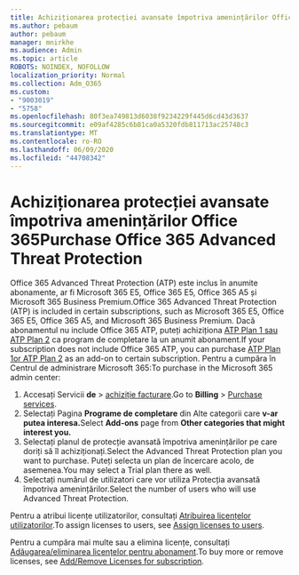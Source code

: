 ```yaml
---
title: Achiziționarea protecției avansate împotriva amenințărilor Office 365
ms.author: pebaum
author: pebaum
manager: mnirkhe
ms.audience: Admin
ms.topic: article
ROBOTS: NOINDEX, NOFOLLOW
localization_priority: Normal
ms.collection: Adm_O365
ms.custom:
- "9003019"
- "5758"
ms.openlocfilehash: 80f3ea749813d6038f9234229f445d6cd43d3637
ms.sourcegitcommit: e09af4285c6b81ca0a5320fdb811713ac25748c3
ms.translationtype: MT
ms.contentlocale: ro-RO
ms.lasthandoff: 06/09/2020
ms.locfileid: "44708342"
---
```

# <a name="purchase-office-365-advanced-threat-protection"></a><span data-ttu-id="c5787-102">Achiziționarea protecției avansate împotriva amenințărilor Office 365</span><span class="sxs-lookup"><span data-stu-id="c5787-102">Purchase Office 365 Advanced Threat Protection</span></span>

<span data-ttu-id="c5787-103">Office 365 Advanced Threat Protection (ATP) este inclus în anumite abonamente, ar fi Microsoft 365 E5, Office 365 E5, Office 365 A5 și Microsoft 365 Business Premium.</span><span class="sxs-lookup"><span data-stu-id="c5787-103">Office 365 Advanced Threat Protection (ATP) is included in certain subscriptions, such as Microsoft 365 E5, Office 365 E5, Office 365 A5, and Microsoft 365 Business Premium.</span></span> <span data-ttu-id="c5787-104">Dacă abonamentul nu include Office 365 ATP, puteți achiziționa [ATP Plan 1 sau ATP Plan 2](https:/www.microsoft.com/microsoft-365/exchange/advance-threat-protection?market=um#office-ProductsCompare-785zwzq) ca program de completare la un anumit abonament.</span><span class="sxs-lookup"><span data-stu-id="c5787-104">If your subscription does not include Office 365 ATP, you can purchase [ATP Plan 1or ATP Plan 2](https:/www.microsoft.com/microsoft-365/exchange/advance-threat-protection?market=um#office-ProductsCompare-785zwzq) as an add-on to certain subscription.</span></span> <span data-ttu-id="c5787-105">Pentru a cumpăra în Centrul de administrare Microsoft 365:</span><span class="sxs-lookup"><span data-stu-id="c5787-105">To purchase in the Microsoft 365 admin center:</span></span>

1. <span data-ttu-id="c5787-106">Accesați Servicii **de**   >   [achiziție facturare](https://go.microsoft.com/fwlink/p/?linkid=868433).</span><span class="sxs-lookup"><span data-stu-id="c5787-106">Go to  **Billing**  >  [Purchase services](https://go.microsoft.com/fwlink/p/?linkid=868433).</span></span>
2. <span data-ttu-id="c5787-107">Selectați Pagina **Programe de completare** din Alte categorii care **v-ar putea interesa.**</span><span class="sxs-lookup"><span data-stu-id="c5787-107">Select **Add-ons**  page from **Other categories that might interest you.**</span></span>
3. <span data-ttu-id="c5787-108">Selectați planul de protecție avansată împotriva amenințărilor pe care doriți să îl achiziționați.</span><span class="sxs-lookup"><span data-stu-id="c5787-108">Select the Advanced Threat Protection plan you want to purchase.</span></span> <span data-ttu-id="c5787-109">Puteți selecta un plan de încercare acolo, de asemenea.</span><span class="sxs-lookup"><span data-stu-id="c5787-109">You may select a Trial plan there as well.</span></span>
4. <span data-ttu-id="c5787-110">Selectați numărul de utilizatori care vor utiliza Protecția avansată împotriva amenințărilor.</span><span class="sxs-lookup"><span data-stu-id="c5787-110">Select the number of users who will use Advanced Threat Protection.</span></span>

<span data-ttu-id="c5787-111">Pentru a atribui licențe utilizatorilor, consultați [Atribuirea licențelor utilizatorilor](https://docs.microsoft.com/microsoft-365/admin/manage/assign-licenses-to-users?view=o365-worldwide).</span><span class="sxs-lookup"><span data-stu-id="c5787-111">To assign licenses to users, see [Assign licenses to users](https://docs.microsoft.com/microsoft-365/admin/manage/assign-licenses-to-users?view=o365-worldwide).</span></span>

<span data-ttu-id="c5787-112">Pentru a cumpăra mai multe sau a elimina licențe, consultați [Adăugarea/eliminarea licențelor pentru abonament](https://docs.microsoft.com/microsoft-365/commerce/licenses/buy-licenses?view=o365-worldwide#add-or-remove-licenses-for-your-business-subscription).</span><span class="sxs-lookup"><span data-stu-id="c5787-112">To buy more or remove licenses, see [Add/Remove Licenses for subscription](https://docs.microsoft.com/microsoft-365/commerce/licenses/buy-licenses?view=o365-worldwide#add-or-remove-licenses-for-your-business-subscription).</span></span>
